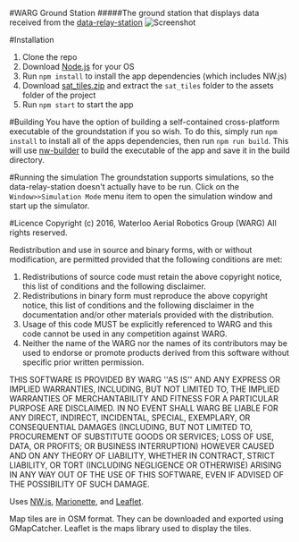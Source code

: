 #WARG Ground Station
#####The ground station that displays data received from the [data-relay-station](https://github.com/UWARG/data-relay-station)
![Screenshot](https://raw.githubusercontent.com/UWARG/WARG-Ground-Station/master/assets/screenshots/mainscreen.PNG)

#Installation 
1. Clone the repo  
2. Download [Node.js](https://nodejs.org/en/) for your OS
3. Run `npm install` to install the app dependencies (which includes NW.js)
4. Download [sat_tiles.zip](https://drive.google.com/file/d/0BwjduHozuvOiaUFzV2dZdncyZnc/view?usp=sharing) and extract the `sat_tiles` folder to the assets folder of the project
5. Run `npm start` to start the app

#Building
You have the option of building a self-contained cross-platform executable of the groundstation if you so wish. To do this, simply run `npm install` to install all of the apps dependencies, then run `npm run build`. This will use [nw-builder](https://github.com/nwjs/nw-builder) to build the executable of the app and save it in the build directory.

#Running the simulation
The groundstation supports simulations, so the data-relay-station doesn't actually have to be run. Click on the `Window>>Simulation Mode` menu item to open the simulation window and start up the simulator. 

#Licence
Copyright (c) 2016, Waterloo Aerial Robotics Group (WARG)
All rights reserved.

Redistribution and use in source and binary forms, with or without
modification, are permitted provided that the following conditions are met:
1. Redistributions of source code must retain the above copyright
   notice, this list of conditions and the following disclaimer.
2. Redistributions in binary form must reproduce the above copyright
   notice, this list of conditions and the following disclaimer in the
   documentation and/or other materials provided with the distribution.
3. Usage of this code MUST be explicitly referenced to WARG and this code 
   cannot be used in any competition against WARG.
4. Neither the name of the WARG nor the names of its contributors may be used 
   to endorse or promote products derived from this software without specific
   prior written permission.

THIS SOFTWARE IS PROVIDED BY WARG ''AS IS'' AND ANY
EXPRESS OR IMPLIED WARRANTIES, INCLUDING, BUT NOT LIMITED TO, THE IMPLIED
WARRANTIES OF MERCHANTABILITY AND FITNESS FOR A PARTICULAR PURPOSE ARE
DISCLAIMED. IN NO EVENT SHALL WARG BE LIABLE FOR ANY
DIRECT, INDIRECT, INCIDENTAL, SPECIAL, EXEMPLARY, OR CONSEQUENTIAL DAMAGES
(INCLUDING, BUT NOT LIMITED TO, PROCUREMENT OF SUBSTITUTE GOODS OR SERVICES;
LOSS OF USE, DATA, OR PROFITS; OR BUSINESS INTERRUPTION) HOWEVER CAUSED AND
ON ANY THEORY OF LIABILITY, WHETHER IN CONTRACT, STRICT LIABILITY, OR TORT
(INCLUDING NEGLIGENCE OR OTHERWISE) ARISING IN ANY WAY OUT OF THE USE OF THIS
SOFTWARE, EVEN IF ADVISED OF THE POSSIBILITY OF SUCH DAMAGE. 

Uses [NW.js](http://nwjs.io), [Marionette](http://marionettejs.com/), and [Leaflet](http://leafletjs.com).

Map tiles are in OSM format. They can be downloaded and exported using GMapCatcher. Leaflet is the maps library used to display the tiles.
